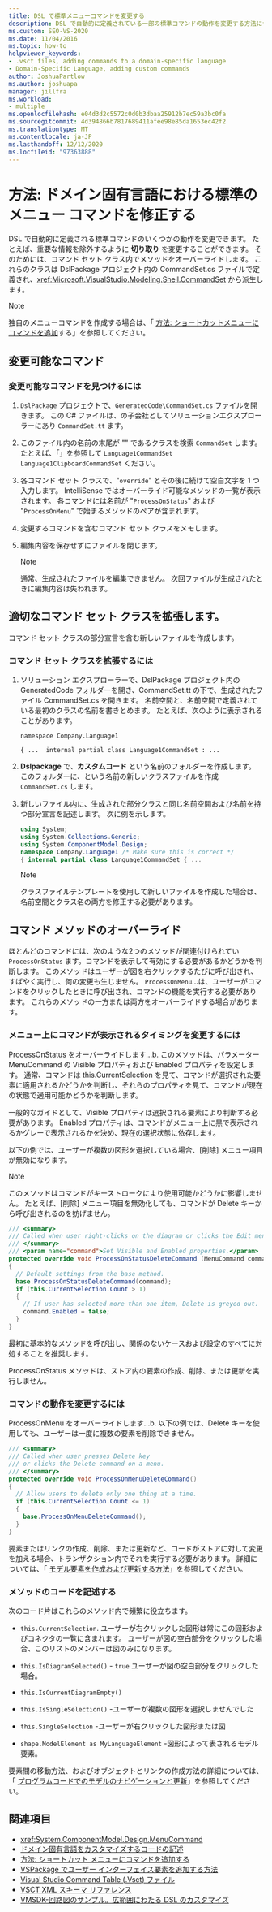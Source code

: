 ```yaml
---
title: DSL で標準メニューコマンドを変更する
description: DSL で自動的に定義されている一部の標準コマンドの動作を変更する方法について説明します。
ms.custom: SEO-VS-2020
ms.date: 11/04/2016
ms.topic: how-to
helpviewer_keywords:
- .vsct files, adding commands to a domain-specific language
- Domain-Specific Language, adding custom commands
author: JoshuaPartlow
ms.author: joshuapa
manager: jillfra
ms.workload:
- multiple
ms.openlocfilehash: e04d3d2c5572c0d0b3dbaa25912b7ec59a3bc0fa
ms.sourcegitcommit: 4d394866b7817689411afee98e85da1653ec42f2
ms.translationtype: MT
ms.contentlocale: ja-JP
ms.lasthandoff: 12/12/2020
ms.locfileid: "97363888"
---
```

# <a name="how-to-modify-a-standard-menu-command-in-a-domain-specific-language"></a>方法: ドメイン固有言語における標準のメニュー コマンドを修正する

DSL で自動的に定義される標準コマンドのいくつかの動作を変更できます。 たとえば、重要な情報を除外するように **切り取り** を変更することができます。 そのためには、コマンド セット クラス内でメソッドをオーバーライドします。 これらのクラスは DslPackage プロジェクト内の CommandSet.cs ファイルで定義され、<xref:Microsoft.VisualStudio.Modeling.Shell.CommandSet> から派生します。

> [!NOTE]
> 独自のメニューコマンドを作成する場合は、「 [方法: ショートカットメニューにコマンドを追加](../modeling/how-to-add-a-command-to-the-shortcut-menu.md)する」を参照してください。

## <a name="what-commands-can-you-modify"></a>変更可能なコマンド

### <a name="to-discover-what-commands-you-can-modify"></a>変更可能なコマンドを見つけるには

1. `DslPackage` プロジェクトで、`GeneratedCode\CommandSet.cs` ファイルを開きます。 この C# ファイルは、の子会社としてソリューションエクスプローラーにあり `CommandSet.tt` ます。

2. このファイル内の名前の末尾が "" であるクラスを検索 `CommandSet` します。たとえば、「」を参照して `Language1CommandSet` `Language1ClipboardCommandSet` ください。

3. 各コマンド セット クラスで、"`override`" とその後に続けて空白文字を 1 つ入力します。 IntelliSense ではオーバーライド可能なメソッドの一覧が表示されます。 各コマンドには名前が "`ProcessOnStatus`" および "`ProcessOnMenu`" で始まるメソッドのペアが含まれます。

4. 変更するコマンドを含むコマンド セット クラスをメモします。

5. 編集内容を保存せずにファイルを閉じます。

    > [!NOTE]
    > 通常、生成されたファイルを編集できません。 次回ファイルが生成されたときに編集内容は失われます。

## <a name="extend-the-appropriate-command-set-class"></a>適切なコマンド セット クラスを拡張します。

コマンド セット クラスの部分宣言を含む新しいファイルを作成します。

### <a name="to-extend-the-command-set-class"></a>コマンド セット クラスを拡張するには

1. ソリューション エクスプローラーで、DslPackage プロジェクト内の GeneratedCode フォルダーを開き、CommandSet.tt の下で、生成されたファイル CommandSet.cs を開きます。 名前空間と、名前空間で定義されている最初のクラスの名前を書きとめます。 たとえば、次のように表示されることがあります。

     `namespace Company.Language1`

     `{ ...  internal partial class Language1CommandSet : ...`

2. **Dslpackage** で、**カスタムコード** という名前のフォルダーを作成します。 このフォルダーに、という名前の新しいクラスファイルを作成 `CommandSet.cs` します。

3. 新しいファイル内に、生成された部分クラスと同じ名前空間および名前を持つ部分宣言を記述します。 次に例を示します。

    ```csharp
    using System;
    using System.Collections.Generic;
    using System.ComponentModel.Design;
    namespace Company.Language1 /* Make sure this is correct */
    { internal partial class Language1CommandSet { ...
    ```

    > [!NOTE]
    > クラスファイルテンプレートを使用して新しいファイルを作成した場合は、名前空間とクラス名の両方を修正する必要があります。

## <a name="override-the-command-methods"></a>コマンド メソッドのオーバーライド

ほとんどのコマンドには、次のような2つのメソッドが関連付けられてい `ProcessOnStatus` ます。コマンドを表示して有効にする必要があるかどうかを判断します。 このメソッドはユーザーが図を右クリックするたびに呼び出され、すばやく実行し、何の変更も生じません。 `ProcessOnMenu`...は、ユーザーがコマンドをクリックしたときに呼び出され、コマンドの機能を実行する必要があります。 これらのメソッドの一方または両方をオーバーライドする場合があります。

### <a name="to-change-when-the-command-appears-on-a-menu"></a>メニュー上にコマンドが表示されるタイミングを変更するには

ProcessOnStatus をオーバーライドします...b. このメソッドは、パラメーター MenuCommand の Visible プロパティおよび Enabled プロパティを設定します。 通常、コマンドは this.CurrentSelection を見て、コマンドが選択された要素に適用されるかどうかを判断し、それらのプロパティを見て、コマンドが現在の状態で適用可能かどうかを判断します。

一般的なガイドとして、Visible プロパティは選択される要素により判断する必要があります。 Enabled プロパティは、コマンドがメニュー上に黒で表示されるかグレーで表示されるかを決め、現在の選択状態に依存します。

以下の例では、ユーザーが複数の図形を選択している場合、[削除] メニュー項目が無効になります。

> [!NOTE]
> このメソッドはコマンドがキーストロークにより使用可能かどうかに影響しません。 たとえば、[削除] メニュー項目を無効化しても、コマンドが Delete キーから呼び出されるのを妨げません。

```csharp
/// <summary>
/// Called when user right-clicks on the diagram or clicks the Edit menu.
/// </summary>
/// <param name="command">Set Visible and Enabled properties.</param>
protected override void ProcessOnStatusDeleteCommand (MenuCommand command)
{
  // Default settings from the base method.
  base.ProcessOnStatusDeleteCommand(command);
  if (this.CurrentSelection.Count > 1)
  {
    // If user has selected more than one item, Delete is greyed out.
    command.Enabled = false;
  }
}
```

最初に基本的なメソッドを呼び出し、関係のないケースおよび設定のすべてに対処することを推奨します。

ProcessOnStatus メソッドは、ストア内の要素の作成、削除、または更新を実行しません。

### <a name="to-change-the-behavior-of-the-command"></a>コマンドの動作を変更するには

ProcessOnMenu をオーバーライドします...b. 以下の例では、Delete キーを使用しても、ユーザーは一度に複数の要素を削除できません。

```csharp
/// <summary>
/// Called when user presses Delete key
/// or clicks the Delete command on a menu.
/// </summary>
protected override void ProcessOnMenuDeleteCommand()
{
  // Allow users to delete only one thing at a time.
  if (this.CurrentSelection.Count <= 1)
  {
    base.ProcessOnMenuDeleteCommand();
  }
}
```

要素またはリンクの作成、削除、または更新など、コードがストアに対して変更を加える場合、トランザクション内でそれを実行する必要があります。 詳細については、「 [モデル要素を作成および更新する方法](../modeling/how-to-modify-a-standard-menu-command-in-a-domain-specific-language.md)」を参照してください。

### <a name="write-the-code-of-the-methods"></a>メソッドのコードを記述する

次のコード片はこれらのメソッド内で頻繁に役立ちます。

- `this.CurrentSelection`. ユーザーが右クリックした図形は常にこの図形およびコネクタの一覧に含まれます。 ユーザーが図の空白部分をクリックした場合、このリストのメンバーは図のみになります。

- `this.IsDiagramSelected()` - `true` ユーザーが図の空白部分をクリックした場合。

- `this.IsCurrentDiagramEmpty()`

- `this.IsSingleSelection()` -ユーザーが複数の図形を選択しませんでした

- `this.SingleSelection` -ユーザーが右クリックした図形または図

- `shape.ModelElement as MyLanguageElement` -図形によって表されるモデル要素。

要素間の移動方法、およびオブジェクトとリンクの作成方法の詳細については、「 [プログラムコードでのモデルのナビゲーションと更新](../modeling/navigating-and-updating-a-model-in-program-code.md)」を参照してください。

## <a name="see-also"></a>関連項目

- <xref:System.ComponentModel.Design.MenuCommand>
- [ドメイン固有言語をカスタマイズするコードの記述](../modeling/writing-code-to-customise-a-domain-specific-language.md)
- [方法: ショートカット メニューにコマンドを追加する](../modeling/how-to-add-a-command-to-the-shortcut-menu.md)
- [VSPackage でユーザー インターフェイス要素を追加する方法](../extensibility/internals/how-vspackages-add-user-interface-elements.md)
- [Visual Studio Command Table (.Vsct) ファイル](../extensibility/internals/visual-studio-command-table-dot-vsct-files.md)
- [VSCT XML スキーマ リファレンス](../extensibility/vsct-xml-schema-reference.md)
- [VMSDK-回路図のサンプル。広範囲にわたる DSL のカスタマイズ](https://code.msdn.microsoft.com/Visualization-Modeling-SDK-763778e8)
